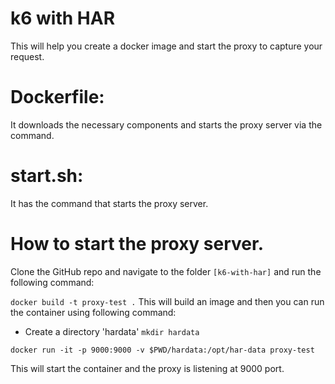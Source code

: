 # k6 with HAR

This will help you create a docker image and start the proxy to capture your request.

# Dockerfile:
  It downloads the necessary components and starts the proxy server via the command.
# start.sh:
  It has the command that starts the proxy server.

# How to start the proxy server.

Clone the GitHub repo and navigate to the folder `[k6-with-har]` and run the following command:

`docker build -t proxy-test .`
This will build an image and then you can run the container using following command:

- Create a directory 'hardata' `mkdir hardata`

`docker run -it -p 9000:9000 -v $PWD/hardata:/opt/har-data proxy-test`

This will start the container and the proxy is listening at 9000 port.
